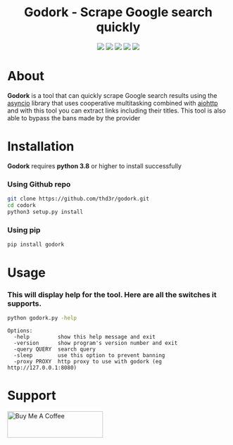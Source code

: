 <h1 align="center">
  Godork - Scrape Google search quickly
</h1>

<div align="center">
  <a href="https://python.org"><img src="https://img.shields.io/badge/Built%20with-Python-Blue"></a>
  <a href="https://opensource.org/licenses/MIT"><img src="https://img.shields.io/badge/license-MIT-_red.svg"></a>
  <a href="https://github.com/thd3r/godork/releases"><img src="https://img.shields.io/github/release/thd3r/godork.svg"></a>
  <a href="https://pypi.python.org/pypi/godork/"><img src="https://img.shields.io/pypi/v/godork.svg"></a>
  <a href="https://github.com/thd3r/godork/issues?q=is%3Aissue+is%3Aclosed"><img src="https://img.shields.io/github/issues-closed-raw/thd3r/godork?color=dark-green&label=issues%20fixed"></a>
</div>

# About

**Godork** is a tool that can quickly scrape Google search results using the [asyncio](https://docs.python.org/3/library/asyncio.html) library that uses cooperative multitasking combined with [aiohttp](https://docs.aiohttp.org) and with this tool you can extract links including their titles. This tool is also able to bypass the bans made by the provider

# Installation

**Godork** requires **python 3.8** or higher to install successfully

### Using Github repo

```sh
git clone https://github.com/thd3r/godork.git
cd codork
python3 setup.py install
```

### Using pip

```sh
pip install godork
```

# Usage

### This will display help for the tool. Here are all the switches it supports.

```sh
python godork.py -help
```

```console
Options:
  -help         show this help message and exit
  -version      show program's version number and exit
  -query QUERY  search query
  -sleep        use this option to prevent banning
  -proxy PROXY  http proxy to use with godork (eg http://127.0.0.1:8080) 
```

# Support

<a href="https://www.buymeacoffee.com/thd3r" target="_blank"><img src="https://cdn.buymeacoffee.com/buttons/v2/default-yellow.png" alt="Buy Me A Coffee" style="height: 60px !important;width: 217px !important;" ></a>
